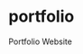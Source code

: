 # portfolio
Portfolio Website

<!-- Process: My process began with thorough planning and conceptualization. After the planning phase, I moved on to the design stage. I created wireframes and mock-ups using design tools to visualize the overall layout and aesthetics. This helped me solidify my design choices before diving into the actual development.

Challenges and Solutions: During the development process, I encountered a few challenges. One major challenge was optimizing the site's performance, especially when showcasing multiple projects with images.

Learning and Growth: Creating my web portfolio taught me several valuable lessons. Firstly, I learned the importance of planning and design before diving into coding. A well-thought-out design not only saves time but also results in a more visually appealing and user-friendly product.

Secondly, I gained a deeper understanding of performance optimization techniques. I realized that even small changes, like compressing images and minimizing code, can significantly impact a website's loading speed and overall user experience.

Lastly, I learned the significance of adaptability and problem-solving. Not every solution worked perfectly the first time, but being open to experimenting, researching, and iterating helped me overcome challenges and create a polished final product.

In conclusion, my web portfolio development process was a blend of careful planning, creative design, and meticulous coding. Overcoming challenges along the way taught me resilience and the value of continuous learning. This experience has not only showcased my skills but also demonstrated my commitment to delivering high-quality digital experiences." -->


<!-- Icons Library:     <link rel="stylesheet" href="https://cdnjs.cloudflare.com/ajax/libs/font-awesome/5.15.1/css/all.min.css">
Font:     <link href="https://fonts.googleapis.com/css2?family=Roboto:wght@300;500&display=swap" rel="stylesheet"> -->